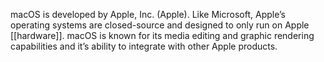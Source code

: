 macOS is developed by Apple, Inc. (Apple). Like Microsoft, Apple’s operating systems are closed-source and designed to only run on Apple [[hardware]]. macOS is known for its media editing and graphic rendering capabilities and it’s ability to integrate with other Apple products.